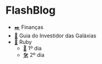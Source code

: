 # FlashBlog

- [✒️](./financas.html) Finanças
- [🌌](./guide_invest.html) Guia do Investidor das Galáxias
- [🗻](./ruby.html) Ruby
  - [👺](./ruby.html) 1º dia
  - [🛠](./ruby2.html) 2º dia